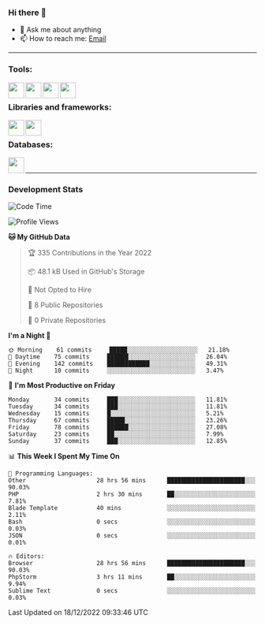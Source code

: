 ### Hi there 👋

<!-- - 🔭 I’m currently working on [huyviet] -->
- 💬 Ask me about anything
- 📫 How to reach me: [Email]
<!-- - ⚡ Fun fact: abc -->

---

### Tools:
<img align='left' height="32" width="32" src="https://cdn.jsdelivr.net/npm/simple-icons@4.8.0/icons/phpstorm.svg" />
<img align='left' height="32" width="32" src="https://cdn.jsdelivr.net/npm/simple-icons@4.8.0/icons/sublimetext.svg" />
<img align='left' height="32" width="32" src="https://cdn.jsdelivr.net/npm/simple-icons@4.8.0/icons/laragon.svg" />
<img align='left' height="32" width="32" src="https://cdn.jsdelivr.net/npm/simple-icons@4.8.0/icons/xampp.svg" />
<br>

### Libraries and frameworks:
<img align='left' height="32" width="32" src="https://cdn.jsdelivr.net/npm/simple-icons@4.8.0/icons/laravel.svg" />
<img align='left' height="32" width="32" src="https://cdn.jsdelivr.net/npm/simple-icons@4.8.0/icons/jquery.svg" />
<br>

### Databases:
<img align='left' height="32" width="32" src="https://cdn.jsdelivr.net/npm/simple-icons@4.8.0/icons/mysql.svg" />
<br>

---
### Development Stats
<!--START_SECTION:waka-->
![Code Time](http://img.shields.io/badge/Code%20Time-542%20hrs%2021%20mins-blue)

![Profile Views](http://img.shields.io/badge/Profile%20Views-75-blue)

**🐱 My GitHub Data** 

> 🏆 335 Contributions in the Year 2022
 > 
> 📦 48.1 kB Used in GitHub's Storage 
 > 
> 🚫 Not Opted to Hire
 > 
> 📜 8 Public Repositories 
 > 
> 🔑 0 Private Repositories  
 > 
**I'm a Night 🦉** 

```text
🌞 Morning    61 commits     █████░░░░░░░░░░░░░░░░░░░░   21.18% 
🌆 Daytime    75 commits     ██████░░░░░░░░░░░░░░░░░░░   26.04% 
🌃 Evening    142 commits    ████████████░░░░░░░░░░░░░   49.31% 
🌙 Night      10 commits     ░░░░░░░░░░░░░░░░░░░░░░░░░   3.47%

```
📅 **I'm Most Productive on Friday** 

```text
Monday       34 commits     ███░░░░░░░░░░░░░░░░░░░░░░   11.81% 
Tuesday      34 commits     ███░░░░░░░░░░░░░░░░░░░░░░   11.81% 
Wednesday    15 commits     █░░░░░░░░░░░░░░░░░░░░░░░░   5.21% 
Thursday     67 commits     █████░░░░░░░░░░░░░░░░░░░░   23.26% 
Friday       78 commits     ██████░░░░░░░░░░░░░░░░░░░   27.08% 
Saturday     23 commits     ██░░░░░░░░░░░░░░░░░░░░░░░   7.99% 
Sunday       37 commits     ███░░░░░░░░░░░░░░░░░░░░░░   12.85%

```


📊 **This Week I Spent My Time On** 

```text
💬 Programming Languages: 
Other                    28 hrs 56 mins      ██████████████████████░░░   90.03% 
PHP                      2 hrs 30 mins       ██░░░░░░░░░░░░░░░░░░░░░░░   7.81% 
Blade Template           40 mins             ░░░░░░░░░░░░░░░░░░░░░░░░░   2.11% 
Bash                     0 secs              ░░░░░░░░░░░░░░░░░░░░░░░░░   0.03% 
JSON                     0 secs              ░░░░░░░░░░░░░░░░░░░░░░░░░   0.01%

🔥 Editors: 
Browser                  28 hrs 56 mins      ██████████████████████░░░   90.03% 
PhpStorm                 3 hrs 11 mins       ██░░░░░░░░░░░░░░░░░░░░░░░   9.94% 
Sublime Text             0 secs              ░░░░░░░░░░░░░░░░░░░░░░░░░   0.03%

```


 Last Updated on 18/12/2022 09:33:46 UTC
<!--END_SECTION:waka-->

[huyviet]: https://huyviet.vn/
[EMAIl]: https://mail.google.com/mail/u/0/?fs=1&tf=cm&source=mailto&to=huynguyenviet0110@gmail.com

